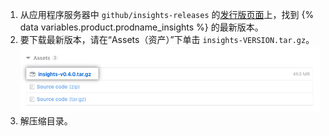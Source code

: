 1. 从应用程序服务器中 `github/insights-releases` 的[发行版页面](https://github.com/github/insights-releases/releases/latest)上，找到 {% data variables.product.prodname_insights %} 的最新版本。
2. 要下载最新版本，请在“Assets（资产）”下单击 `insights-VERSION.tar.gz`。 ![安装资产](/assets/images/help/insights/installation-tgz.png)
3. 解压缩目录。
